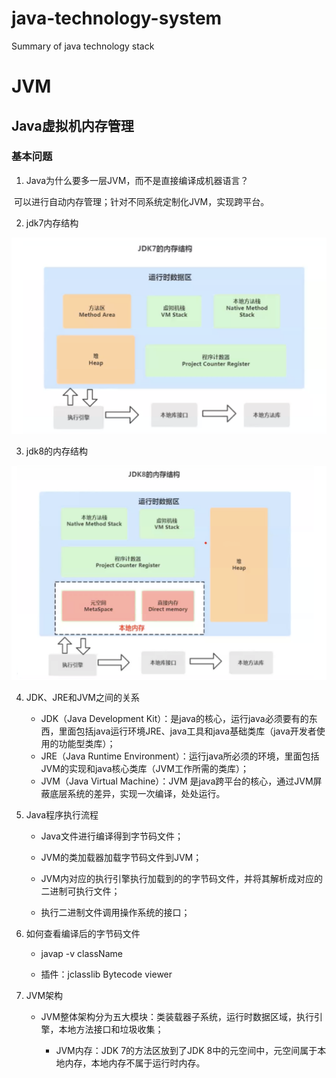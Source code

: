 # java-technology-system
Summary of java technology stack





# JVM

## Java虚拟机内存管理

### 基本问题

1. Java为什么要多一层JVM，而不是直接编译成机器语言？

​	可以进行自动内存管理；针对不同系统定制化JVM，实现跨平台。

2. jdk7内存结构

![image-20221126110006857](README.assets/image-20221126110006857.png)

3. jdk8的内存结构

![image-20221126105946062](README.assets/image-20221126105946062.png)

4. JDK、JRE和JVM之间的关系

    - JDK（Java Development Kit）：是java的核心，运行java必须要有的东西，里面包括java运行环境JRE、java工具和java基础类库（java开发者使用的功能型类库）；
    - JRE（Java Runtime Environment）：运行java所必须的环境，里面包括JVM的实现和java核心类库（JVM工作所需的类库）；
    - JVM（Java Virtual Machine）：JVM 是java跨平台的核心，通过JVM屏蔽底层系统的差异，实现一次编译，处处运行。

5. Java程序执行流程

    - Java文件进行编译得到字节码文件；

    - JVM的类加载器加载字节码文件到JVM；

    - JVM内对应的执行引擎执行加载到的的字节码文件，并将其解析成对应的二进制可执行文件；

    - 执行二进制文件调用操作系统的接口；

6. 如何查看编译后的字节码文件

    - javap -v className

    - 插件：jclasslib Bytecode viewer

7. JVM架构

    - JVM整体架构分为五大模块：类装载器子系统，运行时数据区域，执行引擎，本地方法接口和垃圾收集；


       - JVM内存：JDK 7的方法区放到了JDK 8中的元空间中，元空间属于本地内存，本地内存不属于运行时内存。



